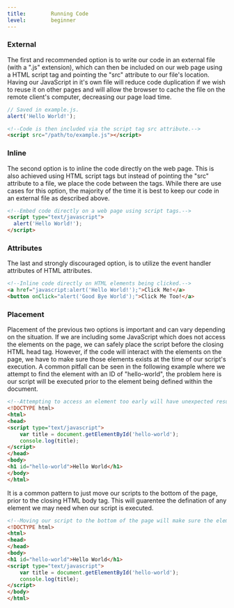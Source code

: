 ```yaml
---
title:        Running Code
level:        beginner
---
```


### External

The first and recommended option is to write our code in an external file (with a ".js" extension), which can then be included on our web page using a HTML script tag and pointing the "src" attribute to our file's location. Having our JavaScript in it's own file will reduce code duplication if we wish to reuse it on other pages and will allow the browser to cache the file on the remote client's computer, decreasing our page load time.

``` js
// Saved in example.js.
alert('Hello World!');
```

``` html
<!--Code is then included via the script tag src attribute.-->
<script src="/path/to/example.js"></script>
```
### Inline

The second option is to inline the code directly on the web page. This is also achieved using HTML script tags but instead of pointing the "src" attribute to a file, we place the code between the tags. While there are use cases for this option, the majority of the time it is best to keep our code in an external file as described above.

``` html
<!--Embed code directly on a web page using script tags.-->
<script type="text/javascript">
  alert('Hello World!');
</script>
```

### Attributes

The last and strongly discouraged option, is to utilize the event handler attributes of HTML attributes.

``` html
<!--Inline code directly on HTML elements being clicked.-->
<a href="javascript:alert('Hello World!');">Click Me!</a>
<button onClick="alert('Good Bye World');">Click Me Too!</a>
```

### Placement

Placement of the previous two options is important and can vary depending on the situation. If we are including some JavaScript which does not access the elements on the page, we can safely place the script before the closing HTML head tag. However, if the code will interact with the elements on the page, we have to make sure those elements exists at the time of our script's execution. A common pitfall can be seen in the following example where we attempt to find the element with an ID of "hello-world", the problem here is our script will be executed prior to the element being defined within the document.

``` html
<!--Attempting to access an element too early will have unexpected results.-->
<!DOCTYPE html>
<html>
<head>
<script type="text/javascript">
    var title = document.getElementById('hello-world');
    console.log(title);
</script>
</head>
<body>
<h1 id="hello-world">Hello World</h1>
</body>
</html>
```

It is a common pattern to just move our scripts to the bottom of the page, prior to the closing HTML body tag. This will guarentee the defination of any element we may need when our script is executed.

``` html
<!--Moving our script to the bottom of the page will make sure the element exists.-->
<!DOCTYPE html>
<html>
<head>
</head>
<body>
<h1 id="hello-world">Hello World</h1>
<script type="text/javascript">
    var title = document.getElementById('hello-world');
    console.log(title);
</script>
</body>
</html>
```







